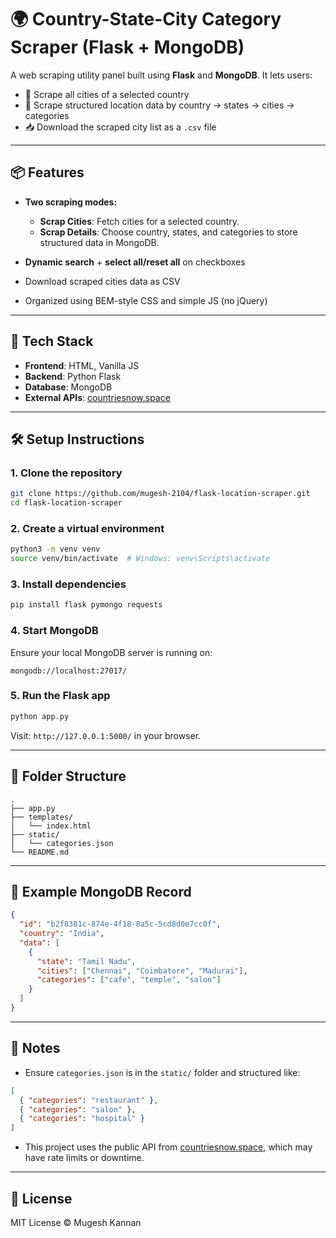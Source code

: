 
# 🌍 Country-State-City Category Scraper (Flask + MongoDB)

A web scraping utility panel built using **Flask** and **MongoDB**. It lets users:
- 📍 Scrape all cities of a selected country
- 🧾 Scrape structured location data by country → states → cities → categories
- 📥 Download the scraped city list as a `.csv` file

---

## 📦 Features

- **Two scraping modes:**
  - **Scrap Cities**: Fetch cities for a selected country.
  - **Scrap Details**: Choose country, states, and categories to store structured data in MongoDB.

- **Dynamic search** + **select all/reset all** on checkboxes
- Download scraped cities data as CSV
- Organized using BEM-style CSS and simple JS (no jQuery)

---

## 🚀 Tech Stack

- **Frontend**: HTML, Vanilla JS
- **Backend**: Python Flask
- **Database**: MongoDB
- **External APIs**: [countriesnow.space](https://countriesnow.space/api/v0.1)

---

## 🛠️ Setup Instructions

### 1. Clone the repository

```bash
git clone https://github.com/mugesh-2104/flask-location-scraper.git
cd flask-location-scraper
```

### 2. Create a virtual environment

```bash
python3 -m venv venv
source venv/bin/activate  # Windows: venv\Scripts\activate
```

### 3. Install dependencies

```bash
pip install flask pymongo requests
```

### 4. Start MongoDB

Ensure your local MongoDB server is running on:

```
mongodb://localhost:27017/
```

### 5. Run the Flask app

```bash
python app.py
```

Visit: `http://127.0.0.1:5000/` in your browser.

---

## 📂 Folder Structure

```
.
├── app.py
├── templates/
│   └── index.html
├── static/
│   └── categories.json
└── README.md
```

---

## 🧪 Example MongoDB Record

```json
{
  "id": "b2f8381c-874e-4f18-8a5c-5cd8d0e7cc0f",
  "country": "India",
  "data": [
    {
      "state": "Tamil Nadu",
      "cities": ["Chennai", "Coimbatore", "Madurai"],
      "categories": ["cafe", "temple", "salon"]
    }
  ]
}
```

---

## 📌 Notes

- Ensure `categories.json` is in the `static/` folder and structured like:
```json
[
  { "categories": "restaurant" },
  { "categories": "salon" },
  { "categories": "hospital" }
]
```

- This project uses the public API from [countriesnow.space](https://countriesnow.space/), which may have rate limits or downtime.

---

## 📄 License

MIT License © Mugesh Kannan

